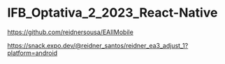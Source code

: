 # IFB_Optativa_2_2023_React-Native


https://github.com/reidnersousa/EAIIMobile  


https://snack.expo.dev/@reidner_santos/reidner_ea3_adjust_1?platform=android
